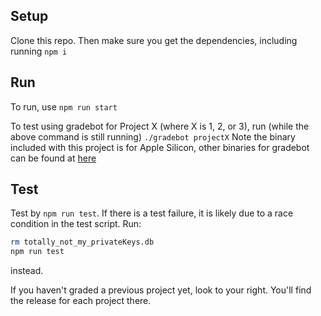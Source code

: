 ## Setup
Clone this repo. Then make sure you get the dependencies, including running `npm i`

## Run
To run, use `npm run start`

To test using gradebot for Project X (where X is 1, 2, or 3), run (while the above command is still running)
`./gradebot projectX`
Note the binary included with this project is for Apple Silicon, other binaries for gradebot can be found at [here](https://github.com/jh125486/CSCE3550/releases)

## Test
Test by `npm run test`. If there is a test failure, it is likely due to a race condition in the test script. Run:
```bash
rm totally_not_my_privateKeys.db
npm run test
```
instead.

If you haven't graded a previous project yet, look to your right. You'll find the release for each project there.